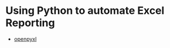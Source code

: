 # Using Python to automate Excel Reporting

- [openpyxl](https://openpyxl.readthedocs.io/en/stable/tutorial.html)